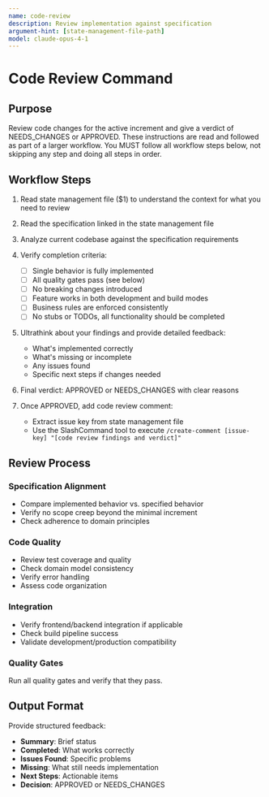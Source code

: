 ```yaml
---
name: code-review
description: Review implementation against specification
argument-hint: [state-management-file-path]
model: claude-opus-4-1
---
```


# Code Review Command

## Purpose

Review code changes for the active increment and give a verdict of NEEDS_CHANGES or APPROVED.
These instructions are read and followed as part of a larger workflow.
You MUST follow all workflow steps below, not skipping any step and doing all steps in order.

## Workflow Steps

1. Read state management file ($1) to understand the context for what you need to review

2. Read the specification linked in the state management file

3. Analyze current codebase against the specification requirements

4. Verify completion criteria:
    - [ ] Single behavior is fully implemented
    - [ ] All quality gates pass (see below)
    - [ ] No breaking changes introduced
    - [ ] Feature works in both development and build modes
    - [ ] Business rules are enforced consistently
    - [ ] No stubs or TODOs, all functionality should be completed

5. Ultrathink about your findings and provide detailed feedback:
    - What's implemented correctly
    - What's missing or incomplete
    - Any issues found
    - Specific next steps if changes needed

6. Final verdict: APPROVED or NEEDS_CHANGES with clear reasons

7. Once APPROVED, add code review comment:
   - Extract issue key from state management file
   - Use the SlashCommand tool to execute `/create-comment [issue-key] "[code review findings and verdict]"`

## Review Process

### Specification Alignment
- Compare implemented behavior vs. specified behavior
- Verify no scope creep beyond the minimal increment
- Check adherence to domain principles

### Code Quality
- Review test coverage and quality
- Check domain model consistency
- Verify error handling
- Assess code organization

### Integration
- Verify frontend/backend integration if applicable
- Check build pipeline success
- Validate development/production compatibility

### Quality Gates

Run all quality gates and verify that they pass.

## Output Format

Provide structured feedback:
- **Summary**: Brief status
- **Completed**: What works correctly
- **Issues Found**: Specific problems
- **Missing**: What still needs implementation
- **Next Steps**: Actionable items
- **Decision**: APPROVED or NEEDS_CHANGES
